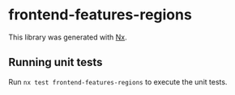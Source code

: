 # frontend-features-regions

This library was generated with [Nx](https://nx.dev).

## Running unit tests

Run `nx test frontend-features-regions` to execute the unit tests.
